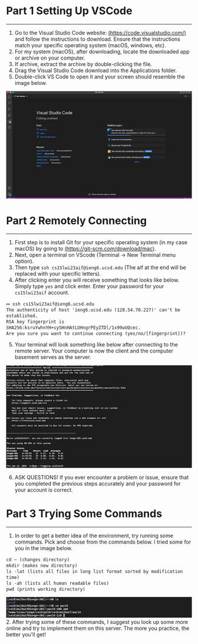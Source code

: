 # Part 1 Setting Up VSCode
---
1.  Go to the Visual Studio Code website: [(https://code.visualstudio.com/)](https://code.visualstudio.com/) and follow the instructions to download. Ensure that the instructions match your specific operating system (macOS, windows, etc).
2.  For my system (macOS), after downloading, locate the downloaded app or archive on your computer.
3.  If archive, extract the archive by double-clicking the file.
4.  Drag the Visual Studio Code download into the Applications folder. 
5.  Double-click VS Code to open it and your screen should resemble the image below.

![Image](vscode.png)

# Part 2 Remotely Connecting
---
1. First step is to install Git for your specific operating system (in my case macOS) by going to [(https://git-scm.com/download/mac)]((https://git-scm.com/download/mac)).
2. Next, open a terminal on VScode (Terminal -> New Terminal menu option).
3. Then type `ssh cs15lwi23aif@ieng6.ucsd.edu` (The aif at the end will be replaced with your specific letters).
4. After clicking enter you will receive something that looks like below. Simply type `yes` and click enter. Enter your password for your `cs15lwi23aif` account.
```
⤇ ssh cs15lwi23aif@ieng6.ucsd.edu
The authenticity of host 'ieng6.ucsd.edu (128.54.70.227)' can't be established.
RSA key fingerprint is SHA256:ksruYwhnYH+sySHnHAtLUHngrPEyZTDl/1x99wUQcec.
Are you sure you want to continue connecting (yes/no/[fingerprint])? 
```
5. Your terminal will look something like below after connecting to the remote server. Your computer is now the client and the computer basement serves as the server.

![Image](remoteConnect.png)

6. ASK QUESTIONS! If you ever encounter a problem or issue, ensure that you completed the previous steps accurately and your password for your account is correct.


# Part 3 Trying Some Commands
---
1. In order to get a better idea of the environment, try running some commands. Pick and choose from the commands below. I tried some for you in the image below.
```
cd ~ (changes directory)
mkdir (makes new directory)
ls -lat (lists all files in long list format sorted by modification time)
ls -ah (lists all human readable files)
pwd (prints working directory)
```
![Image](commands.png)
2. After trying some of these commands, I suggest you look up some more online and try to implement them on this server. The more you practice, the better you'll get!
